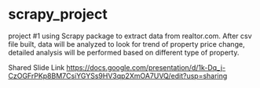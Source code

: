 # scrapy_project

project #1 using Scrapy package to extract data from realtor.com. After csv file built, data will be analyzed to look for trend of property price change, detailed analysis will be performed based on different type of property. 

Shared Slide Link https://docs.google.com/presentation/d/1k-Dq_j-CzOGFrPKp8BM7CsiYGYSs9HV3qp2XmOA7UVQ/edit?usp=sharing
